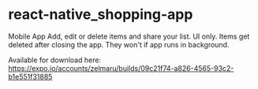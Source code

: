 # react-native_shopping-app
Mobile App
Add, edit or delete items and share your list. UI only. Items get deleted after closing the app. They won't if app runs in background.

Available for download here: https://expo.io/accounts/zelmaru/builds/09c21f74-a826-4565-93c2-b1e551f31885
